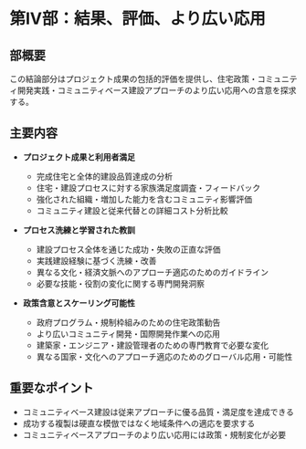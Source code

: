 # 第IV部：結果、評価、より広い応用

## 部概要
この結論部分はプロジェクト成果の包括的評価を提供し、住宅政策・コミュニティ開発実践・コミュニティベース建設アプローチのより広い応用への含意を探求する。

## 主要内容
- **プロジェクト成果と利用者満足**
  - 完成住宅と全体的建設品質達成の分析
  - 住宅・建設プロセスに対する家族満足度調査・フィードバック
  - 強化された組織・増加した能力を含むコミュニティ影響評価
  - コミュニティ建設と従来代替との詳細コスト分析比較

- **プロセス洗練と学習された教訓**
  - 建設プロセス全体を通じた成功・失敗の正直な評価
  - 実践建設経験に基づく洗練・改善
  - 異なる文化・経済文脈へのアプローチ適応のためのガイドライン
  - 必要な技能・役割の変化に関する専門開発洞察

- **政策含意とスケーリング可能性**
  - 政府プログラム・規制枠組みのための住宅政策勧告
  - より広いコミュニティ開発・国際開発作業への応用
  - 建築家・エンジニア・建設管理者のための専門教育で必要な変化
  - 異なる国家・文化へのアプローチ適応のためのグローバル応用・可能性

## 重要なポイント
- コミュニティベース建設は従来アプローチに優る品質・満足度を達成できる
- 成功する複製は硬直な模倣ではなく地域条件への適応を要求する
- コミュニティベースアプローチのより広い応用には政策・規制変化が必要